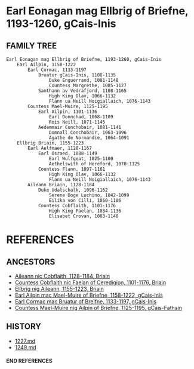 # Earl Eonagan mag Ellbrig of Briefne, 1193-1260, gCais-Inis

## FAMILY TREE 
```
Earl Eonagan mag Ellbrig of Briefne, 1193-1260, gCais-Inis
	Earl Ailpin, 1158-1222
		Earl Cormac, 1133-1197
			Bruatur gCais-Inis, 1108-1135
				Duke Enguerrand, 1081-1148
				Countess Margrethe, 1085-1127
			Samthann av Vedrafjord, 1108-1165
				High King Olav, 1066-1132
				Flann ua Neill Noigiallaich, 1076-1143 
		Countess Mael-Muire, 1125-1195
			Earl Ailpin, 1101-1136
				Earl Donnchad, 1068-1109
				Rois Neill, 1071-1145
			Aedemmair Conchobair, 1081-1141	
				Domnall Conchobair, 1063-1096
				Agathe de Normandie, 1064-1091
	Ellbrig Briain, 1155-1223
		Earl Aelfmaer, 1128-1167
			Earl Osraed, 1088-1149
				Earl Wulfgeat, 1025-1100
				Aethelswith of Hereford, 1070-1125
			Countess Flann, 1097-1161
				High King Olav, 1066-1132
				Flann ua Neill Noigiallaich, 1076-1143
		Aileann Briain, 1128-1184
			Duke Udalschalk, 1096-1162
				Serene Doge Luchino, 1042-1099
				Eilika von Cilli, 1050-1106
			Countess Cobflaith, 1101-1176
				High King Faelan, 1084-1136
				Elisabet Crovan, 1083-1148			
```


# REFERENCES

## ANCESTORS
* [Aileann nic Cobflaith, 1128-1184, Briain](aileann_nic_cobflaith_1128.md)
* [Countess Cobflaith nic Faelan of Ceredigion, 1101-1176, Briain](cobflaith_nic_faelan_1101.md)
* [Ellbrig nig Aileann, 1155-1223, Briain](ellbrig_nig_aileann_1155.md)
* [Earl Ailpin mac Mael-Muire of Briefne, 1158-1222, gCais-Inis](ailpin_mac_mael-muire_1158.md)
* [Earl Cormac mac Bruatur of Breifne, 1133-1197, gCais-Inis](cormac_mac_bruatur_1133.md)
* [Countess Mael-Muire nig Ailpin of Briefne, 1125-1195, gCais-Fathain](mael-muire_nig_ailpin_1125.md)

## HISTORY
* [1227.md](../h/1227.md)
* [1249.md](../h/1249.md)
#### END REFERENCES
